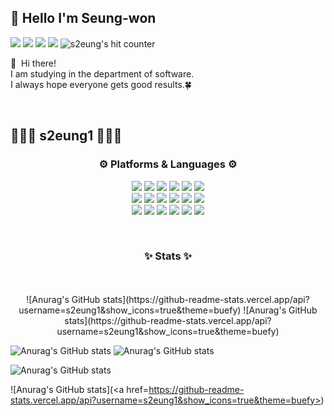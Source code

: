 ## 🤞 Hello I'm Seung-won

<p>
  <a href="https://github.com/s2eung1" target="_blank"><img src="https://img.shields.io/badge/GitHub-181717?style=flat&logo=GitHub&logoColor=white"/></a>
  <a href="https://www.instagram.com/s2eung_1" target="_blank"><img src="https://img.shields.io/badge/Instagram-E4405F?style=flat&logo=Instagram&logoColor=white"/></a>
  <a href="https://www.acmicpc.net/user/s2eung1" target="_blank"><img src="https://img.shields.io/badge/BaekJoon-2FA4FF?style=flat&logo=Bilibili&logoColor=white"/></a>
  <a href="mailto:jswking1209@gmail.com" target="_blank"><img src="https://img.shields.io/badge/jswking1209@gmail.com-EA4335?style=flat&logo=Gmail&logoColor=white"/></a>
  <img src="https://hits.seeyoufarm.com/api/count/incr/badge.svg?url=https%3A%2F%2Fgithub.com%2Fdoputer&count_bg=%2379C83D&title_bg=%23555555&icon=ghostery.svg&icon_color=%23FFFFFF&title=hits&edge_flat=false" alt="s2eung's hit counter"/>
</p>

<p>
  👋&nbsp; Hi there!<br/>
  I am studying in the department of software.<br/>
  I always hope everyone gets good results.🍀<br/>
</p>
</br>




## 👩🏻‍💻 s2eung1 👩🏻‍💻

<div align=center> 
  <h3> ⚙️ Platforms & Languages ⚙️ </h3>
  
  
  <p>
    <img src="https://img.shields.io/badge/Python-3776AB?style=flat&logo=python&logoColor=white"> 
    <img src="https://img.shields.io/badge/C-1B1A17?style=flat&logo=C&logoColor=white"/>
    <img src="https://img.shields.io/badge/C++-00599C?style=flat&logo=c%2B%2B&logoColor=white">
    <img src="https://img.shields.io/badge/HTML-E34F26?style=flat&logo=html5&logoColor=white">
    <img src="https://img.shields.io/badge/CSS-1572B6?style=flat&logo=css3&logoColor=white">
    <img src="https://img.shields.io/badge/JavaScript-F7DF1E?style=flat&logo=javascript&logoColor=white"><br>
    <img src="https://img.shields.io/badge/React-61DAFB?style=flat&logo=React&logoColor=black"/>
    <img src="https://img.shields.io/badge/Android-3DDC84?style=flat&logo=Android&logoColor=white"/>
    <img src="https://img.shields.io/badge/Flutter-02569B?style=flat&logo=Flutter&logoColor=white"/>
    <img src="https://img.shields.io/badge/Angular.js-DD0031?style=flat&logo=angularjs&logoColor=white">
    <img src="https://img.shields.io/badge/MySQL-4479A1?style=flat&logo=mysql&logoColor=white">
    <img src="https://img.shields.io/badge/MongoDB-47A248?style=flat&logo=MongoDB&logoColor=white"><br>
    <img src="https://img.shields.io/badge/Firebase-FFCA28?style=flat&logo=Firebase&logoColor=white">
    <img src="https://img.shields.io/badge/Express-000000?style=flat&logo=Express&logoColor=white">  
    <img src="https://img.shields.io/badge/Node.js-339933?style=flat&logo=Node.js&logoColor=white">
    <img src="https://img.shields.io/badge/Linux-FCC624?style=flat&logo=Linux&logoColor=white">
    <img src="https://img.shields.io/badge/GitHub-181717?style=flat&logo=GitHub&logoColor=white">
    <img src="https://img.shields.io/badge/Git-F05032?style=flat&logo=Git&logoColor=white">
  </p>
  </br>
  </div>

<!-- 
#### 🌱 Study
  <a href="https://solved.ac/profile/s2eung1"><img src="http://mazandi.herokuapp.com/api?handle=s2eung1&theme=warm" /></a>
-->

<div align=center> 
  <h3>✨ Stats ✨</h3>
  <br></br>
  ![Anurag's GitHub stats](https://github-readme-stats.vercel.app/api?username=s2eung1&show_icons=true&theme=buefy)
  ![Anurag's GitHub stats](https://github-readme-stats.vercel.app/api?username=s2eung1&show_icons=true&theme=buefy)
</div>

![Anurag's GitHub stats](https://github-readme-stats.vercel.app/api?username=s2eung1&show_icons=true&theme=buefy)
![Anurag's GitHub stats](https://github-readme-stats.vercel.app/api?username=s2eung1&show_icons=true&theme=buefy)

![Anurag's GitHub stats](https://github-readme-stats.vercel.app/api?username=s2eung1&show_icons=true&theme=buefy)

![Anurag's GitHub stats](<a href=https://github-readme-stats.vercel.app/api?username=s2eung1&show_icons=true&theme=buefy></a>)

<!--
**s2eung1/s2eung1** is a ✨ _special_ ✨ repository because its `README.md` (this file) appears on your GitHub profile.

Here are some ideas to get you started:

- 🔭 I’m currently working on ...
- 🌱 I’m currently learning ...
- 👯 I’m looking to collaborate on ...
- 🤔 I’m looking for help with ...
- 💬 Ask me about ...
- 📫 How to reach me: ...
- 😄 Pronouns: ...
- ⚡ Fun fact: ...
-->

